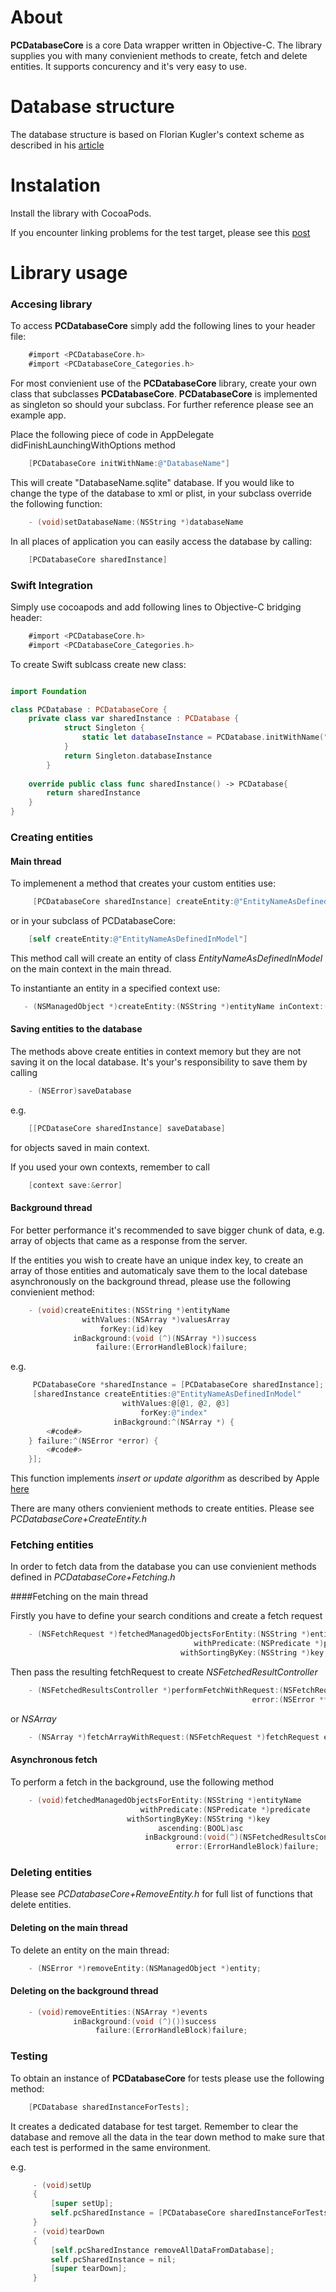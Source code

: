 

# About
**PCDatabaseCore** is a core Data wrapper written in Objective-C. The library supplies you with many convienient methods to create, fetch and delete entities. It supports concurency and it's very easy to use.    


# Database structure

The database structure is based on Florian Kugler's context scheme as described in his
[article](http://floriankugler.com/blog/2013/4/2/the-concurrent-core-data-stack)


# Instalation

Install the library with CocoaPods.

If you encounter linking problems for the test target, please see this [post](http://stackoverflow.com/questions/14512792/libraries-not-found-when-using-cocoapods-with-ios-logic-tests)



# Library usage  

### Accesing library

To access **PCDatabaseCore** simply add the following lines to your header file:
```Objective-C    
	#import <PCDatabaseCore.h>
	#import <PCDatabaseCore_Categories.h>
```


For most convienient use of the **PCDatabaseCore** library, create your own class that subclasses **PCDatabaseCore**. **PCDatabaseCore** is implemented as singleton so should your subclass. For further reference please see an example app.

Place the following piece of code in AppDelegate didFinishLaunchingWithOptions method

```Objective-C
    [PCDatabaseCore initWithName:@"DatabaseName"]
```

This will create "DatabaseName.sqlite" database.
If you would like to change the type of the database to xml or plist, in your subclass override the following function:

```Objective-C
	- (void)setDatabaseName:(NSString *)databaseName
```
 
In all places of application you can easily access the database by calling:

```Objective-C
    [PCDatabaseCore sharedInstance]
```

### Swift Integration

Simply use cocoapods and add following lines to Objective-C bridging header:
```Objective-C
	#import <PCDatabaseCore.h>
	#import <PCDatabaseCore_Categories.h>
``` 
To create Swift sublcass create new class:

```Swift

import Foundation

class PCDatabase : PCDatabaseCore {
	private class var sharedInstance : PCDatabase {
	        struct Singleton {
	            static let databaseInstance = PCDatabase.initWithName("<#DatabaseName#>")
	        }
	        return Singleton.databaseInstance
	    }
    
    override public class func sharedInstance() -> PCDatabase{
        return sharedInstance
    }
}
```
   
### Creating entities
#### Main thread
To implemenent a method that creates your custom entities use:

```Objective-C     
	 [PCDatabaseCore sharedInstance] createEntity:@"EntityNameAsDefinedInModel"]
```

or in your subclass of PCDatabaseCore: 

```Objective-C
    [self createEntity:@"EntityNameAsDefinedInModel"]
```
This method call will create an entity of class *EntityNameAsDefinedInModel* on the main context in the main thread. 

To instantiante an entity in a specified context use:
 ```Objective-C   
	- (NSManagedObject *)createEntity:(NSString *)entityName inContext:(NSManagedObjectContext *)context 
```
#### Saving entities to the database

The methods above create entities in context memory but they are not saving it on the local database. It's your's responsibility to save them by calling

```Objective-C
    - (NSError)saveDatabase 
```

e.g.
 
```Objective-C  
    [[PCDataseCore sharedInstance] saveDatabase] 
```

for objects saved in main context.

If you used your own contexts, remember to call 
```Objective-C
	[context save:&error]
```	

#### Background thread

For better performance it's recommended to save bigger chunk of data, e.g. array of objects that came as a response from the server. 

If the entities you wish to create have an unique index key, to create an array of those entities and automaticaly save them to the local datebase asynchronously on the background thread, please use the following convienient method:

```Objective-C
	- (void)createEnitites:(NSString *)entityName
	            withValues:(NSArray *)valuesArray
	                forKey:(id)key
	          inBackground:(void (^)(NSArray *))success
	               failure:(ErrorHandleBlock)failure;
```

e.g.
```Objective-C     
	 PCDatabaseCore *sharedInstance = [PCDatabaseCore sharedInstance];
	 [sharedInstance createEntities:@"EntityNameAsDefinedInModel"
	 					 withValues:@[@1, @2, @3]
						 	 forKey:@"index"
					   inBackground:^(NSArray *) {
        <#code#>
    } failure:^(NSError *error) {
        <#code#>
    }];
```

This function implements *insert or update algorithm* as described by Apple [here](https://developer.apple.com/library/ios/documentation/Cocoa/Conceptual/CoreData/Articles/cdImporting.html)   

There are many others convienient methods to create entities. Please see  *PCDatabaseCore+CreateEntity.h*

### Fetching entities
In order to fetch data from the database you can use convienient methods defined in *PCDatabaseCore+Fetching.h* 

####Fetching on the main thread

Firstly you have to define your search conditions and create a fetch request

```Objective-C
    - (NSFetchRequest *)fetchedManagedObjectsForEntity:(NSString *)entityName
	                                     withPredicate:(NSPredicate *)predicate
	                                  withSortingByKey:(NSString *)key;
```

Then pass the resulting fetchRequest to create *NSFetchedResultController*

```Objective-C	
	- (NSFetchedResultsController *)performFetchWithRequest:(NSFetchRequest *)fetchRequest
	                                                  error:(NSError **)error;
```

or *NSArray*

```Objective-C  
	- (NSArray *)fetchArrayWithRequest:(NSFetchRequest *)fetchRequest error:(NSError **)error;
```    

#### Asynchronous fetch

To perform a fetch in the background, use the following method
```Objective-C
    - (void)fetchedManagedObjectsForEntity:(NSString *)entityName
                             withPredicate:(NSPredicate *)predicate
                          withSortingByKey:(NSString *)key
                                 ascending:(BOOL)asc
                              inBackground:(void(^)(NSFetchedResultsController *results))success
                                     error:(ErrorHandleBlock)failure;
```    

### Deleting entities

Please see *PCDatabaseCore+RemoveEntity.h* for full list of functions that delete entities.

#### Deleting on the main thread

To delete an entity on the main thread:

```Objective-C	
	- (NSError *)removeEntity:(NSManagedObject *)entity;
```    

#### Deleting on the background thread

```Objective-C
    - (void)removeEntities:(NSArray *)events
       	 	  inBackground:(void (^)())success
              	   failure:(ErrorHandleBlock)failure;
```

### Testing

To obtain an instance of **PCDatabaseCore** for tests please use the following method:

```Objective-C    
	[PCDatabase sharedInstanceForTests];
```

It creates a dedicated database for test target. Remember to clear the database and remove all the data in the tear down method to make sure that each test is performed in the same environment.   

e.g.

```Objective-C
	 - (void)setUp
	 {
	     [super setUp];
	     self.pcSharedInstance = [PCDatabaseCore sharedInstanceForTests];
	 }
	 - (void)tearDown
	 {
	     [self.pcSharedInstance removeAllDataFromDatabase];
	     self.pcSharedInstance = nil;
	     [super tearDown];
	 }
```
